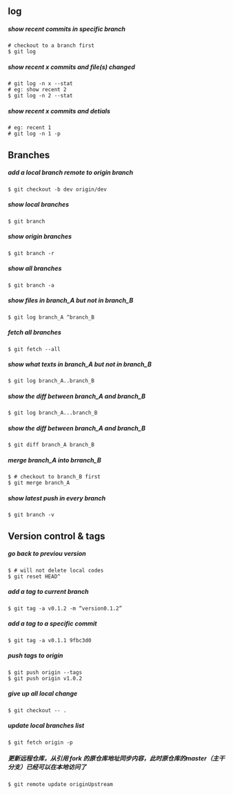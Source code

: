 ## log
##### show recent commits in specific branch
    # checkout to a branch first
    $ git log

##### show recent x commits and file(s) changed
    # git log -n x --stat 
    # eg: show recent 2
    $ git log -n 2 --stat

##### show recent x commits and detials
    # eg: recent 1
    # git log -n 1 -p

## Branches
##### add a local branch remote to origin branch
    $ git checkout -b dev origin/dev

##### show local branches
    $ git branch

##### show origin branches
    $ git branch -r

#####   show all branches 
    $ git branch -a

##### show files in branch_A but not in branch_B
    $ git log branch_A ^branch_B

##### fetch all branches 
    $ git fetch --all

##### show what texts in branch_A but not in branch_B
    $ git log branch_A..branch_B

##### show the diff between branch_A and branch_B
    $ git log branch_A...branch_B

##### show the diff between branch_A and branch_B
    $ git diff branch_A branch_B

##### merge branch_A into brranch_B
    $ # checkout to branch_B first 
    $ git merge branch_A

##### show latest push in every branch
    $ git branch -v

## Version control & tags
##### go back to previou version 
    $ # will not delete local codes
    $ git reset HEAD^

##### add a tag to current branch
    $ git tag -a v0.1.2 -m “version0.1.2”

##### add a tag to a specific commit
    $ git tag -a v0.1.1 9fbc3d0

##### push tags to origin
    $ git push origin --tags
    $ git push origin v1.0.2

##### give up all local change 
    $ git checkout -- .

##### update local branches list
    $ git fetch origin -p

##### 更新远程仓库，从引用 fork 的原仓库地址同步内容，此时原仓库的master（主干分支）已经可以在本地访问了
    $ git remote update originUpstream


